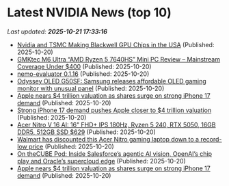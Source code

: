 # Latest NVIDIA News (top 10)
_Last updated: **2025-10-21 17:33:16**_

- [Nvidia and TSMC Making Blackwell GPU Chips in the USA](https://www.nextbigfuture.com/2025/10/nvidia-and-tsmc-making-blackwell-gpu-chips-in-the-usa.html) (Published: 2025-10-20)
- [GMKtec M6 Ultra “AMD Ryzen 5 7640HS” Mini PC Review – Mainstream Coverage Under $400](https://wccftech.com/review/gmktec-m6-ultra-amd-ryzen-5-7640hs-mini-pc-review-mainstream-coverage-under-400/) (Published: 2025-10-20)
- [nemo-evaluator 0.1.16](https://pypi.org/project/nemo-evaluator/0.1.16/) (Published: 2025-10-20)
- [Odyssey OLED G50SF: Samsung releases affordable OLED gaming monitor with unusual panel](https://www.notebookcheck.net/Odyssey-OLED-G50SF-Samsung-releases-affordable-OLED-gaming-monitor-with-unusual-panel.1142693.0.html) (Published: 2025-10-20)
- [Apple nears $4 trillion valuation as shares surge on strong iPhone 17 demand](https://economictimes.indiatimes.com/tech/technology/apple-nears-4-trillion-valuation-as-shares-surge-on-strong-iphone-17-demand/articleshow/124708406.cms) (Published: 2025-10-20)
- [Strong iPhone 17 demand pushes Apple closer to $4 trillion valuation](https://www.thehindubusinessline.com/info-tech/mobiles-tablets/strong-iphone-17-demand-pushes-apple-closer-to-4-trillion-valuation/article70185042.ece) (Published: 2025-10-20)
- [Acer Nitro V 16 AI: 16" FHD+ IPS 180Hz, Ryzen 5 240, RTX 5050, 16GB DDR5, 512GB SSD $629](https://slickdeals.net/f/18716266-acer-nitro-v-16-ai-16-fhd-ips-180hz-ryzen-5-240-rtx-5050-16gb-ddr5-512gb-ssd-629) (Published: 2025-10-20)
- [Walmart has discounted this Acer Nitro gaming laptop down to a record-low price](https://www.zdnet.com/article/walmart-has-discounted-this-acer-nitro-gaming-laptop-down-to-a-record-low-price/) (Published: 2025-10-20)
- [On theCUBE Pod: Inside Salesforce’s agentic AI vision, OpenAI’s chip play and Oracle’s supercloud edge](https://siliconangle.com/2025/10/20/salesforce-openai-agentic-ai-thecubepod/) (Published: 2025-10-20)
- [Apple nears $4 trillion valuation as shares surge on strong iPhone 17 demand](https://finance.yahoo.com/news/apple-nears-4-trillion-valuation-165949728.html) (Published: 2025-10-20)
